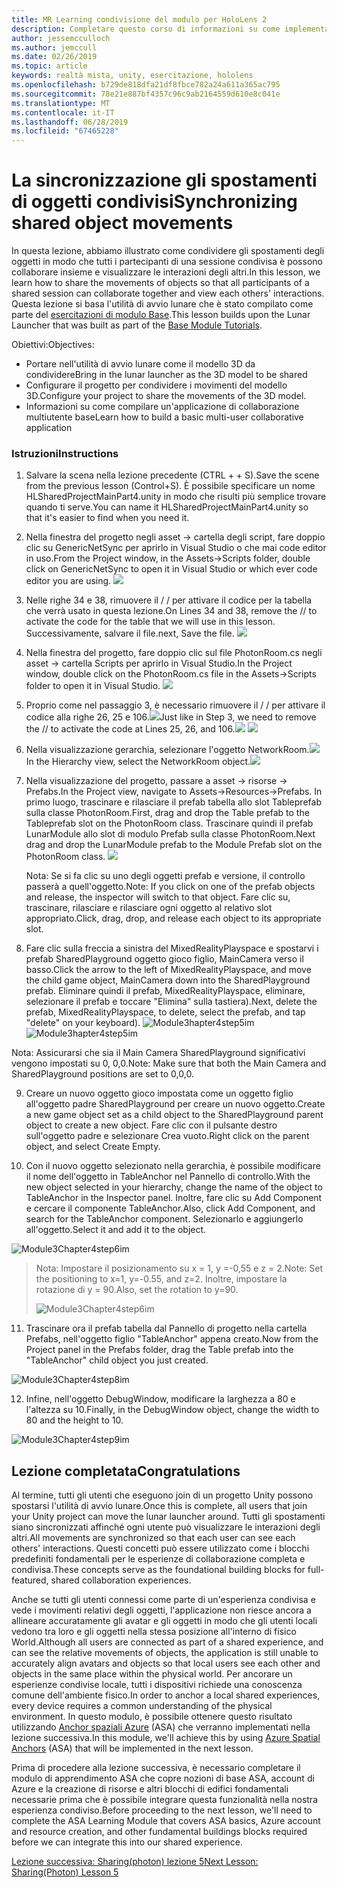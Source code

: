```yaml
---
title: MR Learning condivisione del modulo per HoloLens 2
description: Completare questo corso di informazioni su come implementare esperienze condivise con più utenti all'interno di un'applicazione 2 HoloLens.
author: jessemcculloch
ms.author: jemccull
ms.date: 02/26/2019
ms.topic: article
keywords: realtà mista, unity, esercitazione, hololens
ms.openlocfilehash: b729de818dfa21df8fbce782a24a611a365ac795
ms.sourcegitcommit: 78e21e887bf4357c96c9ab2164559d610e8c041e
ms.translationtype: MT
ms.contentlocale: it-IT
ms.lasthandoff: 06/28/2019
ms.locfileid: "67465228"
---
```

# <a name="synchronizing-shared-object-movements"></a><span data-ttu-id="5649f-104">La sincronizzazione gli spostamenti di oggetti condivisi</span><span class="sxs-lookup"><span data-stu-id="5649f-104">Synchronizing shared object movements</span></span>

<span data-ttu-id="5649f-105">In questa lezione, abbiamo illustrato come condividere gli spostamenti degli oggetti in modo che tutti i partecipanti di una sessione condivisa è possono collaborare insieme e visualizzare le interazioni degli altri.</span><span class="sxs-lookup"><span data-stu-id="5649f-105">In this lesson, we learn how to share the movements of objects so that all participants of a shared session can collaborate together and view each others' interactions.</span></span> <span data-ttu-id="5649f-106">Questa lezione si basa l'utilità di avvio lunare che è stato compilato come parte del [esercitazioni di modulo Base](mrlearning-base.md).</span><span class="sxs-lookup"><span data-stu-id="5649f-106">This lesson builds upon the Lunar Launcher that was built as part of the [Base Module Tutorials](mrlearning-base.md).</span></span>

<span data-ttu-id="5649f-107">Obiettivi:</span><span class="sxs-lookup"><span data-stu-id="5649f-107">Objectives:</span></span>

- <span data-ttu-id="5649f-108">Portare nell'utilità di avvio lunare come il modello 3D da condividere</span><span class="sxs-lookup"><span data-stu-id="5649f-108">Bring in the lunar launcher as the 3D model to be shared</span></span>
- <span data-ttu-id="5649f-109">Configurare il progetto per condividere i movimenti del modello 3D.</span><span class="sxs-lookup"><span data-stu-id="5649f-109">Configure your project to share the movements of the 3D model.</span></span>
- <span data-ttu-id="5649f-110">Informazioni su come compilare un'applicazione di collaborazione multiutente base</span><span class="sxs-lookup"><span data-stu-id="5649f-110">Learn how to build a basic multi-user collaborative application</span></span>

### <a name="instructions"></a><span data-ttu-id="5649f-111">Istruzioni</span><span class="sxs-lookup"><span data-stu-id="5649f-111">Instructions</span></span>


1. <span data-ttu-id="5649f-112">Salvare la scena nella lezione precedente (CTRL + + S).</span><span class="sxs-lookup"><span data-stu-id="5649f-112">Save the scene from the previous lesson (Control+S).</span></span> <span data-ttu-id="5649f-113">È possibile specificare un nome HLSharedProjectMainPart4.unity in modo che risulti più semplice trovare quando ti serve.</span><span class="sxs-lookup"><span data-stu-id="5649f-113">You can name it HLSharedProjectMainPart4.unity so that it's easier to find when you need it.</span></span>

2. <span data-ttu-id="5649f-114">Nella finestra del progetto negli asset -> cartella degli script, fare doppio clic su GenericNetSync per aprirlo in Visual Studio o che mai code editor in uso.</span><span class="sxs-lookup"><span data-stu-id="5649f-114">From the Project window, in the Assets->Scripts folder, double click on GenericNetSync to open it in Visual Studio or which ever code editor you are using.</span></span>  ![](images/module3chapter4updatestep2.png)

3. <span data-ttu-id="5649f-115">Nelle righe 34 e 38, rimuovere il / / per attivare il codice per la tabella che verrà usato in questa lezione.</span><span class="sxs-lookup"><span data-stu-id="5649f-115">On Lines 34 and 38, remove the // to activate the code for the table that we will use in this lesson.</span></span> <span data-ttu-id="5649f-116">Successivamente, salvare il file.</span><span class="sxs-lookup"><span data-stu-id="5649f-116">next, Save the file.</span></span> ![](images/module3chapter4updatestep3.png)

4. <span data-ttu-id="5649f-117">Nella finestra del progetto, fare doppio clic sul file PhotonRoom.cs negli asset -> cartella Scripts per aprirlo in Visual Studio.</span><span class="sxs-lookup"><span data-stu-id="5649f-117">In the Project window, double click on the PhotonRoom.cs file in the Assets->Scripts folder to open it in Visual Studio.</span></span> ![](images/module3chapter4updatestep4.png)

5. <span data-ttu-id="5649f-118">Proprio come nel passaggio 3, è necessario rimuovere il / / per attivare il codice alla righe 26, 25 e 106.![](images/module3chapter4updatestep5a.png)</span><span class="sxs-lookup"><span data-stu-id="5649f-118">Just like in Step 3, we need to remove the // to activate the code at Lines 25, 26, and 106.![](images/module3chapter4updatestep5a.png)</span></span> ![](images/module3chapter4updatestep5b.png)

6. <span data-ttu-id="5649f-119">Nella visualizzazione gerarchia, selezionare l'oggetto NetworkRoom.![](images/module3chapter4updatestep6.png)</span><span class="sxs-lookup"><span data-stu-id="5649f-119">In the Hierarchy view, select the NetworkRoom object.![](images/module3chapter4updatestep6.png)</span></span>

7. <span data-ttu-id="5649f-120">Nella visualizzazione del progetto, passare a asset -> risorse -> Prefabs.</span><span class="sxs-lookup"><span data-stu-id="5649f-120">In the Project view, navigate to Assets->Resources->Prefabs.</span></span> <span data-ttu-id="5649f-121">In primo luogo, trascinare e rilasciare il prefab tabella allo slot Tableprefab sulla classe PhotonRoom.</span><span class="sxs-lookup"><span data-stu-id="5649f-121">First, drag and drop the Table prefab to the Tableprefab slot on the PhotonRoom class.</span></span> <span data-ttu-id="5649f-122">Trascinare quindi il prefab LunarModule allo slot di modulo Prefab sulla classe PhotonRoom.</span><span class="sxs-lookup"><span data-stu-id="5649f-122">Next drag and drop the LunarModule prefab to the Module Prefab slot on the PhotonRoom class.</span></span> ![](images/module3chapter4updatestep7.png)

   <span data-ttu-id="5649f-123">Nota: Se si fa clic su uno degli oggetti prefab e versione, il controllo passerà a quell'oggetto.</span><span class="sxs-lookup"><span data-stu-id="5649f-123">Note: If you click on one of the prefab objects and release, the inspector will switch to that object.</span></span> <span data-ttu-id="5649f-124">Fare clic su, trascinare, rilasciare e rilasciare ogni oggetto al relativo slot appropriato.</span><span class="sxs-lookup"><span data-stu-id="5649f-124">Click, drag, drop, and release each object to its appropriate slot.</span></span>



8. <span data-ttu-id="5649f-125">Fare clic sulla freccia a sinistra del MixedRealityPlayspace e spostarvi i prefab SharedPlayground oggetto gioco figlio, MainCamera verso il basso.</span><span class="sxs-lookup"><span data-stu-id="5649f-125">Click the arrow to the left of MixedRealityPlayspace, and move the child game object, MainCamera down into the SharedPlayground prefab.</span></span> <span data-ttu-id="5649f-126">Eliminare quindi il prefab, MixedRealityPlayspace, eliminare, selezionare il prefab e toccare "Elimina" sulla tastiera).</span><span class="sxs-lookup"><span data-stu-id="5649f-126">Next, delete the prefab, MixedRealityPlayspace, to delete, select the prefab, and tap "delete" on your keyboard).</span></span>
<span data-ttu-id="5649f-127">![Module3hapter4step5im](images/module3chapter4step5im.PNG)</span><span class="sxs-lookup"><span data-stu-id="5649f-127">![Module3hapter4step5im](images/module3chapter4step5im.PNG)</span></span>

<span data-ttu-id="5649f-128">Nota:  Assicurarsi che sia il Main Camera SharedPlayground significativi vengono impostati su 0, 0,0.</span><span class="sxs-lookup"><span data-stu-id="5649f-128">Note:  Make sure that both the Main Camera and SharedPlayground positions are set to 0,0,0.</span></span>

9. <span data-ttu-id="5649f-129">Creare un nuovo oggetto gioco impostata come un oggetto figlio all'oggetto padre SharedPlayground per creare un nuovo oggetto.</span><span class="sxs-lookup"><span data-stu-id="5649f-129">Create a new game object set as a child object to the SharedPlayground parent object to create a new object.</span></span> <span data-ttu-id="5649f-130">Fare clic con il pulsante destro sull'oggetto padre e selezionare Crea vuoto.</span><span class="sxs-lookup"><span data-stu-id="5649f-130">Right click on the parent object, and select Create Empty.</span></span> 

10. <span data-ttu-id="5649f-131">Con il nuovo oggetto selezionato nella gerarchia, è possibile modificare il nome dell'oggetto in TableAnchor nel Pannello di controllo.</span><span class="sxs-lookup"><span data-stu-id="5649f-131">With the new object selected in your hierarchy, change the name of the object to TableAnchor in the Inspector panel.</span></span> <span data-ttu-id="5649f-132">Inoltre, fare clic su Add Component e cercare il componente TableAnchor.</span><span class="sxs-lookup"><span data-stu-id="5649f-132">Also, click Add Component, and search for the TableAnchor component.</span></span> <span data-ttu-id="5649f-133">Selezionarlo e aggiungerlo all'oggetto.</span><span class="sxs-lookup"><span data-stu-id="5649f-133">Select it and add it to the object.</span></span> 

![Module3Chapter4step6im](images/module3chapter4step7im.PNG)

> <span data-ttu-id="5649f-135">Nota: Impostare il posizionamento su x = 1, y =-0,55 e z = 2.</span><span class="sxs-lookup"><span data-stu-id="5649f-135">Note: Set the positioning to x=1, y=-0.55, and z=2.</span></span> <span data-ttu-id="5649f-136">Inoltre, impostare la rotazione di y = 90.</span><span class="sxs-lookup"><span data-stu-id="5649f-136">Also, set the rotation to y=90.</span></span> 
>
> ![Module3Chapter4step6im](images/module3chapter4noteim.PNG)

11. <span data-ttu-id="5649f-138">Trascinare ora il prefab tabella dal Pannello di progetto nella cartella Prefabs, nell'oggetto figlio "TableAnchor" appena creato.</span><span class="sxs-lookup"><span data-stu-id="5649f-138">Now from the Project panel in the Prefabs folder, drag the Table prefab into the "TableAnchor" child object you just created.</span></span>

![Module3Chapter4step8im](images/module3chapter4step8im.PNG)



12. <span data-ttu-id="5649f-140">Infine, nell'oggetto DebugWindow, modificare la larghezza a 80 e l'altezza su 10.</span><span class="sxs-lookup"><span data-stu-id="5649f-140">Finally, in the DebugWindow object, change the width to 80 and the height to 10.</span></span>

![Module3Chapter4step9im](images/module3chapter4step11im.PNG)




## <a name="congratulations"></a><span data-ttu-id="5649f-142">Lezione completata</span><span class="sxs-lookup"><span data-stu-id="5649f-142">Congratulations</span></span>


<span data-ttu-id="5649f-143">Al termine, tutti gli utenti che eseguono join di un progetto Unity possono spostarsi l'utilità di avvio lunare.</span><span class="sxs-lookup"><span data-stu-id="5649f-143">Once this is complete, all users that join your Unity project can move the lunar launcher around.</span></span> <span data-ttu-id="5649f-144">Tutti gli spostamenti siano sincronizzati affinché ogni utente può visualizzare le interazioni degli altri.</span><span class="sxs-lookup"><span data-stu-id="5649f-144">All movements are synchronized so that each user can see each others' interactions.</span></span> <span data-ttu-id="5649f-145">Questi concetti può essere utilizzato come i blocchi predefiniti fondamentali per le esperienze di collaborazione completa e condivisa.</span><span class="sxs-lookup"><span data-stu-id="5649f-145">These concepts serve as the foundational building blocks for full-featured, shared collaboration experiences.</span></span> 

<span data-ttu-id="5649f-146">Anche se tutti gli utenti connessi come parte di un'esperienza condivisa e vede i movimenti relativi degli oggetti, l'applicazione non riesce ancora a allineare accuratamente gli avatar e gli oggetti in modo che gli utenti locali vedono tra loro e gli oggetti nella stessa posizione all'interno di fisico World.</span><span class="sxs-lookup"><span data-stu-id="5649f-146">Although all users are connected as part of a shared experience, and can see the relative movements of objects, the application is still unable to accurately align avatars and objects so that local users see each other and objects in the same place within the physical world.</span></span> <span data-ttu-id="5649f-147">Per ancorare un esperienze condivise locale, tutti i dispositivi richiede una conoscenza comune dell'ambiente fisico.</span><span class="sxs-lookup"><span data-stu-id="5649f-147">In order to anchor a local shared experiences, every device requires a common understanding of the physical environment.</span></span> <span data-ttu-id="5649f-148">In questo modulo, è possibile ottenere questo risultato utilizzando [Anchor spaziali Azure](<https://azure.microsoft.com/en-us/services/spatial-anchors/>) (ASA) che verranno implementati nella lezione successiva.</span><span class="sxs-lookup"><span data-stu-id="5649f-148">In this module, we'll achieve this by using [Azure Spatial Anchors](<https://azure.microsoft.com/en-us/services/spatial-anchors/>) (ASA) that will be implemented in the next lesson.</span></span>

<span data-ttu-id="5649f-149">Prima di procedere alla lezione successiva, è necessario completare il modulo di apprendimento ASA che copre nozioni di base ASA, account di Azure e la creazione di risorse e altri blocchi di edifici fondamentali necessarie prima che è possibile integrare questa funzionalità nella nostra esperienza condiviso.</span><span class="sxs-lookup"><span data-stu-id="5649f-149">Before proceeding to the next lesson, we'll need to complete the ASA Learning Module that covers ASA basics, Azure account and resource creation, and other fundamental buildings blocks required before we can integrate this into our shared experience.</span></span>

<span data-ttu-id="5649f-150">[Lezione successiva: Sharing(photon) lezione 5](mrlearning-sharing(photon)-ch5.md)</span><span class="sxs-lookup"><span data-stu-id="5649f-150">[Next Lesson: Sharing(Photon) Lesson 5](mrlearning-sharing(photon)-ch5.md)</span></span>

